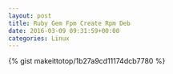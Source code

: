 ```yaml
---
layout: post                                                                                                              
title: Ruby Gem Fpm Create Rpm Deb                                                                                                                       
date: 2016-03-09 09:31:59+00:00                                                                                                                        
categories: Linux                                                                                                                
---                                                                                                                              
```


{% gist makeittotop/1b27a9cd11174dcb7780 %}                                                                                                           

